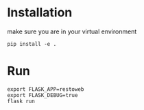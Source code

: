 # Installation
make sure you are in your virtual environment

`pip install -e .`

# Run

```
export FLASK_APP=restoweb
export FLASK_DEBUG=true
flask run
```